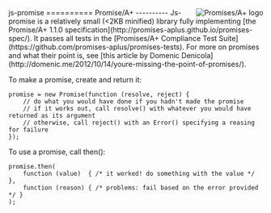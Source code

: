 <a href="http://promisesaplus.com/">
    <img src="http://promisesaplus.com/assets/logo-small.png" alt="Promises/A+ logo"
         title="Promises/A+ 1.0 compliant" align="right" />
</a>
js-promise
==========
Promise/A+
----------
Js-promise is a relatively small (<2KB minified) library fully implementing [the Promise/A+ 1.1.0 specification](http://promises-aplus.github.io/promises-spec/). It passes all tests in the [Promises/A+ Compliance Test Suite](https://github.com/promises-aplus/promises-tests). For more on promises and what their point is, see [this article by Domenic Denicola](http://domenic.me/2012/10/14/youre-missing-the-point-of-promises/).

To make a promise, create and return it:

	promise = new Promise(function (resolve, reject) {
		// do what you would have done if you hadn't made the promise
		// if it works out, call resolve() with whatever you would have returned as its argument
		// otherwise, call reject() with an Error() specifying a reasing for failure
	});
To use a promise, call then():

	promise.then(
		function (value)  { /* it worked! do something with the value */ },
		function (reason) { /* problems: fail based on the error provided */ }
	);
